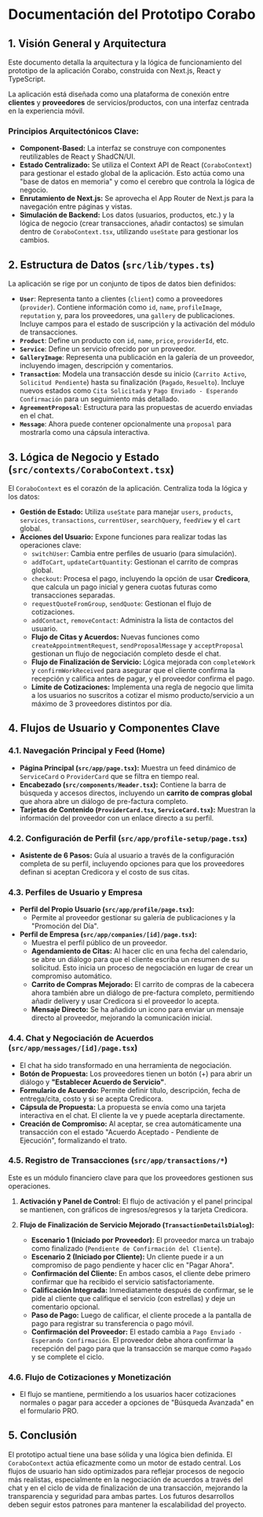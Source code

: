 # Documentación del Prototipo Corabo

## 1. Visión General y Arquitectura

Este documento detalla la arquitectura y la lógica de funcionamiento del prototipo de la aplicación Corabo, construida con Next.js, React y TypeScript.

La aplicación está diseñada como una plataforma de conexión entre **clientes** y **proveedores** de servicios/productos, con una interfaz centrada en la experiencia móvil.

### Principios Arquitectónicos Clave:

-   **Component-Based:** La interfaz se construye con componentes reutilizables de React y ShadCN/UI.
-   **Estado Centralizado:** Se utiliza el Context API de React (`CoraboContext`) para gestionar el estado global de la aplicación. Esto actúa como una "base de datos en memoria" y como el cerebro que controla la lógica de negocio.
-   **Enrutamiento de Next.js:** Se aprovecha el App Router de Next.js para la navegación entre páginas y vistas.
-   **Simulación de Backend:** Los datos (usuarios, productos, etc.) y la lógica de negocio (crear transacciones, añadir contactos) se simulan dentro de `CoraboContext.tsx`, utilizando `useState` para gestionar los cambios.

## 2. Estructura de Datos (`src/lib/types.ts`)

La aplicación se rige por un conjunto de tipos de datos bien definidos:

-   **`User`**: Representa tanto a clientes (`client`) como a proveedores (`provider`). Contiene información como `id`, `name`, `profileImage`, `reputation` y, para los proveedores, una `gallery` de publicaciones. Incluye campos para el estado de suscripción y la activación del módulo de transacciones.
-   **`Product`**: Define un producto con `id`, `name`, `price`, `providerId`, etc.
-   **`Service`**: Define un servicio ofrecido por un proveedor.
-   **`GalleryImage`**: Representa una publicación en la galería de un proveedor, incluyendo imagen, descripción y comentarios.
-   **`Transaction`**: Modela una transacción desde su inicio (`Carrito Activo`, `Solicitud Pendiente`) hasta su finalización (`Pagado`, `Resuelto`). Incluye nuevos estados como `Cita Solicitada` y `Pago Enviado - Esperando Confirmación` para un seguimiento más detallado.
-   **`AgreementProposal`**: Estructura para las propuestas de acuerdo enviadas en el chat.
-   **`Message`**: Ahora puede contener opcionalmente una `proposal` para mostrarla como una cápsula interactiva.

## 3. Lógica de Negocio y Estado (`src/contexts/CoraboContext.tsx`)

El `CoraboContext` es el corazón de la aplicación. Centraliza toda la lógica y los datos:

-   **Gestión de Estado:** Utiliza `useState` para manejar `users`, `products`, `services`, `transactions`, `currentUser`, `searchQuery`, `feedView` y el `cart` global.
-   **Acciones del Usuario:** Expone funciones para realizar todas las operaciones clave:
    -   `switchUser`: Cambia entre perfiles de usuario (para simulación).
    -   `addToCart`, `updateCartQuantity`: Gestionan el carrito de compras global.
    -   `checkout`: Procesa el pago, incluyendo la opción de usar **Credicora**, que calcula un pago inicial y genera cuotas futuras como transacciones separadas.
    -   `requestQuoteFromGroup`, `sendQuote`: Gestionan el flujo de cotizaciones.
    -   `addContact`, `removeContact`: Administra la lista de contactos del usuario.
    -   **Flujo de Citas y Acuerdos:** Nuevas funciones como `createAppointmentRequest`, `sendProposalMessage` y `acceptProposal` gestionan un flujo de negociación completo desde el chat.
    -   **Flujo de Finalización de Servicio:** Lógica mejorada con `completeWork` y `confirmWorkReceived` para asegurar que el cliente confirma la recepción y califica antes de pagar, y el proveedor confirma el pago.
    -   **Límite de Cotizaciones:** Implementa una regla de negocio que limita a los usuarios no suscritos a cotizar el mismo producto/servicio a un máximo de 3 proveedores distintos por día.

## 4. Flujos de Usuario y Componentes Clave

### 4.1. Navegación Principal y Feed (Home)

-   **Página Principal (`src/app/page.tsx`):** Muestra un feed dinámico de `ServiceCard` o `ProviderCard` que se filtra en tiempo real.
-   **Encabezado (`src/components/Header.tsx`):** Contiene la barra de búsqueda y accesos directos, incluyendo un **carrito de compras global** que ahora abre un diálogo de pre-factura completo.
-   **Tarjetas de Contenido (`ProviderCard.tsx`, `ServiceCard.tsx`):** Muestran la información del proveedor con un enlace directo a su perfil.

### 4.2. Configuración de Perfil (`src/app/profile-setup/page.tsx`)

-   **Asistente de 6 Pasos:** Guía al usuario a través de la configuración completa de su perfil, incluyendo opciones para que los proveedores definan si aceptan Credicora y el costo de sus citas.

### 4.3. Perfiles de Usuario y Empresa

-   **Perfil del Propio Usuario (`src/app/profile/page.tsx`):**
    -   Permite al proveedor gestionar su galería de publicaciones y la "Promoción del Día".
-   **Perfil de Empresa (`src/app/companies/[id]/page.tsx`):**
    -   Muestra el perfil público de un proveedor.
    -   **Agendamiento de Citas:** Al hacer clic en una fecha del calendario, se abre un diálogo para que el cliente escriba un resumen de su solicitud. Esto inicia un proceso de negociación en lugar de crear un compromiso automático.
    -   **Carrito de Compras Mejorado:** El carrito de compras de la cabecera ahora también abre un diálogo de pre-factura completo, permitiendo añadir delivery y usar Credicora si el proveedor lo acepta.
    -   **Mensaje Directo:** Se ha añadido un icono para enviar un mensaje directo al proveedor, mejorando la comunicación inicial.

### 4.4. Chat y Negociación de Acuerdos (`src/app/messages/[id]/page.tsx`)

-   El chat ha sido transformado en una herramienta de negociación.
-   **Botón de Propuesta:** Los proveedores tienen un botón (+) para abrir un diálogo y **"Establecer Acuerdo de Servicio"**.
-   **Formulario de Acuerdo:** Permite definir título, descripción, fecha de entrega/cita, costo y si se acepta Credicora.
-   **Cápsula de Propuesta:** La propuesta se envía como una tarjeta interactiva en el chat. El cliente la ve y puede aceptarla directamente.
-   **Creación de Compromiso:** Al aceptar, se crea automáticamente una transacción con el estado "Acuerdo Aceptado - Pendiente de Ejecución", formalizando el trato.

### 4.5. Registro de Transacciones (`src/app/transactions/*`)

Este es un módulo financiero clave para que los proveedores gestionen sus operaciones.

1.  **Activación y Panel de Control:** El flujo de activación y el panel principal se mantienen, con gráficos de ingresos/egresos y la tarjeta Credicora.

2.  **Flujo de Finalización de Servicio Mejorado (`TransactionDetailsDialog`):**
    -   **Escenario 1 (Iniciado por Proveedor):** El proveedor marca un trabajo como finalizado (`Pendiente de Confirmación del Cliente`).
    -   **Escenario 2 (Iniciado por Cliente):** Un cliente puede ir a un compromiso de pago pendiente y hacer clic en "Pagar Ahora".
    -   **Confirmación del Cliente:** En ambos casos, el cliente debe primero confirmar que ha recibido el servicio satisfactoriamente.
    -   **Calificación Integrada:** Inmediatamente después de confirmar, se le pide al cliente que califique el servicio (con estrellas) y deje un comentario opcional.
    -   **Paso de Pago:** Luego de calificar, el cliente procede a la pantalla de pago para registrar su transferencia o pago móvil.
    -   **Confirmación del Proveedor:** El estado cambia a `Pago Enviado - Esperando Confirmación`. El proveedor debe ahora confirmar la recepción del pago para que la transacción se marque como `Pagado` y se complete el ciclo.

### 4.6. Flujo de Cotizaciones y Monetización

-   El flujo se mantiene, permitiendo a los usuarios hacer cotizaciones normales o pagar para acceder a opciones de "Búsqueda Avanzada" en el formulario PRO.

## 5. Conclusión

El prototipo actual tiene una base sólida y una lógica bien definida. El `CoraboContext` actúa eficazmente como un motor de estado central. Los flujos de usuario han sido optimizados para reflejar procesos de negocio más realistas, especialmente en la negociación de acuerdos a través del chat y en el ciclo de vida de finalización de una transacción, mejorando la transparencia y seguridad para ambas partes. Los futuros desarrollos deben seguir estos patrones para mantener la escalabilidad del proyecto.
